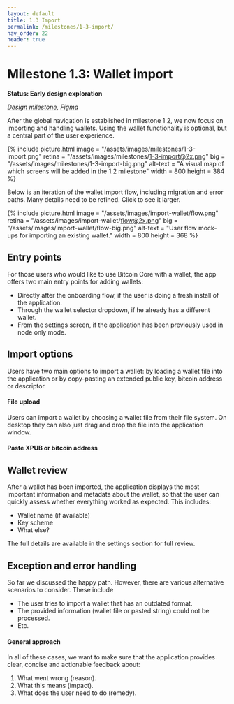 ```yaml
---
layout: default
title: 1.3 Import
permalink: /milestones/1-3-import/
nav_order: 22
header: true
---
```


# Milestone 1.3: Wallet import

**Status: Early design exploration**

_[Design milestone](https://github.com/BitcoinDesign/Bitcoin-Core-App/milestone/3), [Figma](https://www.figma.com/file/ek8w3n3upbluw5UL2lGhRx/Bitcoin-Core-App-Design?type=design&node-id=7516%3A13169&mode=design&t=sZSBHpOLLJmoMf57-1)_

After the global navigation is established in milestone 1.2, we now focus on importing and handling wallets. Using the wallet functionality is optional, but a central part of the user experience. 


{% include picture.html
	image = "/assets/images/milestones/1-3-import.png"
	retina = "/assets/images/milestones/1-3-import@2x.png"
	big = "/assets/images/milestones/1-3-import-big.png"
	alt-text = "A visual map of which screens will be added in the 1.2 milestone"
	width = 800
	height = 384
%}

Below is an iteration of the wallet import flow, including migration and error paths. Many details need to be refined. Click to see it larger.

{% include picture.html
	image = "/assets/images/import-wallet/flow.png"
	retina = "/assets/images/import-wallet/flow@2x.png"
	big = "/assets/images/import-wallet/flow-big.png"
	alt-text = "User flow mock-ups for importing an existing wallet."
	width = 800
	height = 368
%}

## Entry points

For those users who would like to use Bitcoin Core with a wallet, the app offers two main entry points for adding wallets:

- Directly after the onboarding flow, if the user is doing a fresh install of the application.
- Through the wallet selector dropdown, if he already has a different wallet. 
- From the settings screen, if the application has been previously used in node only mode. 

## Import options

Users have two main options to import a wallet: by loading a wallet file into the application or by copy-pasting an extended public key, bitcoin address or descriptor.

#### File upload

Users can import a wallet by choosing a wallet file from their file system. On desktop they can also just drag and drop the file into the application window. 

#### Paste XPUB or bitcoin address


## Wallet review

After a wallet has been imported, the application displays the most important information and metadata about the wallet, so that the user can quickly assess whether everything worked as expected. This includes: 

- Wallet name (if available)
- Key scheme
- What else?

The full details are available in the settings section for full review.

## Exception and error handling

So far we discussed the happy path. However, there are various alternative scenarios to consider. These include

- The user tries to import a wallet that has an outdated format.
- The provided information (wallet file or pasted string) could not be processed.
- Etc.

#### General approach

In all of these cases, we want to make sure that the application provides clear, concise and actionable feedback about:
1. What went wrong (reason).
2. What this means (impact).
3. What does the user need to do (remedy).

